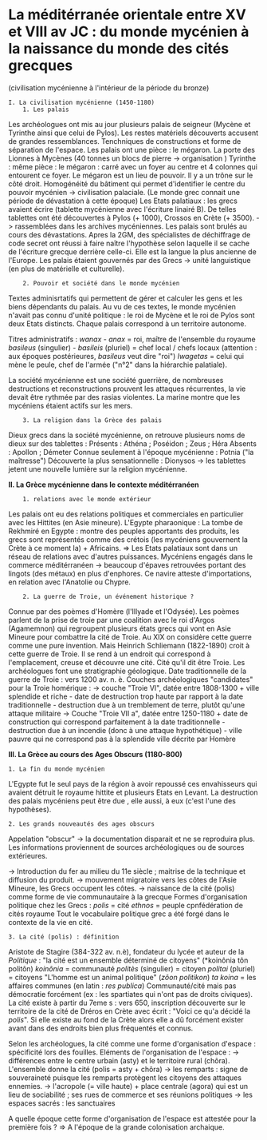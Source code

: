 # La méditérranée orientale entre XV et VIII av JC : du monde mycénien à la naissance du monde des cités grecques

(civilisation mycénienne à l'intérieur de la période du bronze)

	I. La civilisation mycénienne (1450-1180)
		1. Les palais 

Les archéologues ont mis au jour plusieurs palais de seigneur (Mycène et Tyrinthe ainsi que celui de Pylos). Les restes matériels découverts accusent de grandes ressemblances. Tenchniques de constructions et forme de séparation de l'espace. Les palais ont une pièce : le mégaron. 
La porte des Lionnes à Mycènes (40 tonnes un blocs de pierre -> organisation )
Tyrinthe : même pièce : le mégaron : carré avec un foyer au centre et 4 colonnes qui entourent ce foyer. Le mégaron est un lieu de pouvoir. Il y a un trône sur le côté droit. 
Homogénéité du bâtiment qui permet d'identifier le centre du pouvoir mycénien -> civilisation palaciale. 
(Le monde grec connait une période de dévastation à cette époque)
Les Etats palatiaux : les grecs avaient écrire (tablette mycénienne avec l'écriture linairé B). De telles tablettes ont été découvertes à Pylos (+ 1000), Crossos en Crète (+ 3500). -> rassemblées dans les archives mycéniennes. Les palais sont brulés au cours des dévastations. 
Apres la 2GM, des spécialistes de déchiffrage de code secret ont réussi à faire naître l'hypothèse selon laquelle il se cache de l'écriture grecque derrière celle-ci. Elle est la langue la plus ancienne de l'Europe. 
Les palais étaient gouvernés par des Grecs -> unité languistique (en plus de matérielle et culturelle). 

		2. Pouvoir et société dans le monde mycénien
		
Textes adminisrtatifs qui permettent de gérer et calculer les gens et les biens dépendants du palais. Au vu de ces textes, le monde mycénien n'avait pas connu d'unité politique : le roi de Mycène et le roi de Pylos sont deux Etats distincts. Chaque palais correspond à un territoire autonome. 

Titres administratifs : 
*wanax - anax* = roi, maître de l'ensemble du royaume
*basileus* (singulier) - *basileis* (pluriel) = chef local / chefs locaux (attention : aux époques postérieures, *basileus* veut dire "roi")
*Iwagetas* = celui qui mène le peule, chef de l'armée ("n°2" dans la hiérarchie palatiale). 

La société mycénienne est une société guerrière, de nombreuses destructions et reconstructions prouvent les attaques récurrentes, la vie devait être rythmée par des rasias violentes. La marine montre que les mycéniens étaient actifs sur les mers. 

		3. La religion dans la Grèce des palais 
		
Dieux grecs dans la société mycénienne, on retrouve plusieurs noms de dieux sur des tablettes : 
Présents : Athéna ; Poséidon ; Zeus ; Héra 
Absents : Apollon ; Démeter 
Connue seulement à l'époque mycénienne : Potnia ("la maîtresse") 
Découverte la plus sensationnelle : Dionysos 
-> les tablettes jetent une nouvelle lumière sur la religion mycénienne. 


**II. La Grèce mycénienne dans le contexte méditérranéen**

		1. relations avec le monde extérieur

Les palais ont eu des relations politiques et commerciales en particulier avec les Hittites (en Asie mineure). L'Egypte pharaonique : La tombe de Rekhmiré en Egypte : montre des peuples apportants des produits, les grecs sont représentés comme des crétois (les mycéniens gouvernent la Crète à ce moment la) + Africains. 
=> Les Etats palatiaux sont dans un réseau de relations avec d'autres puissances. 
Mycéniens engagés dans le commerce méditérranéen -> beaucoup d'épaves retrouvées portant des lingots (des métaux) en plus d'enphores. Ce navire atteste d'importations, en relation avec l'Anatolie ou Chypre. 

		2. La guerre de Troie, un événement historique ? 
		
Connue par des poèmes d'Homère (l'Illyade et l'Odysée). 
Les poèmes parlent de la prise de troie par une coalition avec le roi d'Argos (Agamemnon) qui regroupent plusieurs états grecs qui vont en Asie Mineure pour combattre la cité de Troie. 
Au XIX on considère cette guerre comme une pure invention. Mais Heinrich Schliemann (1822-1890) croit à cette guerre de Troie. Il se rend à un endroit qui correspond à l'emplacement, creuse et découvre une cité. Cité qu'il dit être Troie. Les archéologues font une stratigraphie géologique.
Date traditionnelle de la guerre de Troie : vers 1200 av. n. è. 
Couches archéologiques "candidates" pour la Troie homérique : 
-> couche "Troie VI", datée entre 1808-1300 
	+ ville splendide et riche 
	- date de destruction trop haute par rapport à la date traditionnelle 
	- destruction due à un tremblement de terre, plutôt qu'une attaque militaire 
-> Couche "Troie VII a", datée entre 1250-1180 
	+ date de construction qui correspond parfaitement à la date traditionnelle
	- destruction due à un incendie (donc à une attaque hypothétique)
	- ville pauvre qui ne correspond pas à la splendide ville décrite par Homère
	
	
**III. La Grèce au cours des Ages Obscurs (1180-800)**

	1. La fin du monde mycénien 

L'Egypte fut le seul pays de la région à avoir repoussé ces envahisseurs qui avaient détruit le royaume hittite et plusieurs Etats en Levant. La destruction des palais mycéniens peut être due , elle aussi, à eux (c'est l'une des hypothèses). 



	2. Les grands nouveautés des ages obscurs 
	
Appelation "obscur" -> la documentation disparait et ne se reproduira plus. Les informations proviennent de sources archéologiques ou de sources extérieures. 

-> Introduction du fer au milieu du 11e siècle ; maitrise de la technique et diffusion du produit. 
-> mouvement migratoire vers les côtes de l'Asie Mineure, les Grecs occupent les côtes. 
-> naissance de la cité (polis) comme forme de vie communautaire à la grecque 
Formes d'organisation politique chez les Grecs : 
*polis* = cité 
*ethnos* = peuple 
cpnfédération de cités 
royaume 
Tout le vocabulaire politique grec a été forgé dans le contexte de la vie en cité. 

	3. La cité (polis) : définition

Aristote de Stagire (384-322 av. n.è), fondateur du lycée et auteur de la *Politique* : "la cité est un ensemble déterminé de citoyens" (*koinônia tôn politôn)
*koinônia* = communauté
*politès* (singulier) = citoyen
*politai* (pluriel) = citoyens
"L'homme est un animal politique" (*zôon politikon*)
*ta koina* = les affaires communes (en latin : *res publica*)
Communauté/cité mais pas démocratie forcément (ex : les spartiates qui n'ont pas de droits civiques).
La cité existe à partir du 7eme s : vers 650, inscription découverte sur le territoire de la cité de Dréros en Crète avec écrit : "Voici ce qu'a décidé la *polis*". 
Si elle existe au fond de la Crète alors elle a dû forcément exister avant dans des endroits bien plus fréquentés et connus. 

Selon les archéologues, la cité comme une forme d'organisation d'espace : spécificité lors des fouilles. 
Eléments de l'organisation de l'espace :
-> différences entre le centre urbain (asty) et le territoire rural (chôra). L'ensemble donne la cité (polis = asty + chôra)
-> les remparts : signe de souveraineté puisque les remparts protègent les citoyens des attaques ennemies. 
-> l'acropole (= ville haute) + place centrale (agora) qui est un lieu de sociabilité ; ses rues de commerce et ses réunions politiques 
-> les espaces sacrés : les sanctuaires 

A quelle époque cette forme d'organisation de l'espace est attestée pour la première fois ? => A l'époque de la grande colonisation archaique. 

